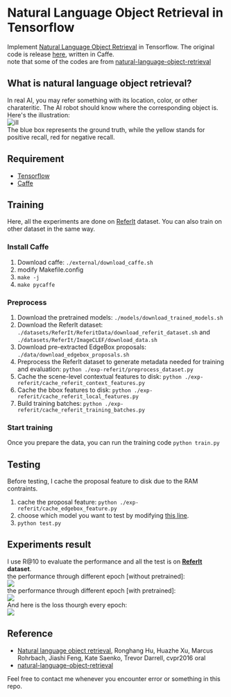 # Natural Language Object Retrieval in Tensorflow
Implement [Natural Language Object Retrieval](http://arxiv.org/abs/1511.04164) in Tensorflow. The original code is release [here](https://github.com/ronghanghu/natural-language-object-retrieval), written in Caffe.   
note that some of the codes are from [natural-language-object-retrieval](https://github.com/ronghanghu/natural-language-object-retrieval)

## What is natural language object retrieval?
In real AI, you may refer something with its location, color, or other charateritic. The AI robot should know where the corresponding object is. Here's the illustration:   
![ill](https://github.com/andrewliao11/Natural-Language-Object-Retrieval_tf/blob/master/img/illustration.png?raw=true)   
The blue box represents the ground truth, while the yellow stands for positive recall, red for negative recall.
   
   
## Requirement   
- [Tensorflow](https://github.com/tensorflow/tensorflow)
- [Caffe](https://github.com/BVLC/caffe)


## Training
Here, all the experiments are done on [ReferIt](http://tamaraberg.com/referitgame/) dataset. You can also train on other dataset in the same way.
### Install Caffe
1. Download caffe: ```./external/download_caffe.sh```
2. modify Makefile.config
3. ```make -j```
4. ```make pycaffe```

### Preprocess 
1. Download the pretrained models: ```./models/download_trained_models.sh```
2. Download the ReferIt dataset: ```./datasets/ReferIt/ReferitData/download_referit_dataset.sh``` and ```./datasets/ReferIt/ImageCLEF/download_data.sh```
3. Download pre-extracted EdgeBox proposals: ```./data/download_edgebox_proposals.sh```
4. Preprocess the ReferIt dataset to generate metadata needed for training and evaluation: ```python ./exp-referit/preprocess_dataset.py```
5. Cache the scene-level contextual features to disk: ```python ./exp-referit/cache_referit_context_features.py```
6. Cache the bbox features to disk: ```python ./exp-referit/cache_referit_local_features.py```
7. Build training batches: ```python ./exp-referit/cache_referit_training_batches.py```

### Start training
Once you prepare the data, you can run the training code ```python train.py```

## Testing
Before testing, I cache the proposal feature to disk due to the RAM contraints.   
1. cache the proposal feature: ```python ./exp-referit/cache_edgebox_feature.py```   
2. choose which model you want to test by modifying [this line](https://github.com/andrewliao11/Natural-Language-Object-Retrieval_tf/blob/master/test.py#L44).   
3. ```python test.py```   

## Experiments result
 I use R@10 to evaluate the performance and all the test is on **[ReferIt](http://tamaraberg.com/referitgame/) dataset**.   
the performance through different epoch [without pretrained]:   
![](https://github.com/andrewliao11/Natural-Language-Object-Retrieval_tf/blob/master/img/wo_pretrained.png?raw=true)   
the performance through different epoch [with pretrained]:    
![](https://github.com/andrewliao11/Natural-Language-Object-Retrieval_tf/blob/master/img/w_pretrained.png?raw=true)   
And here is the loss thourgh every epoch:   
![](https://github.com/andrewliao11/Natural-Language-Object-Retrieval_tf/blob/master/img/loss.png?raw=true)

## Reference
- [Natural language object retrieval](http://arxiv.org/abs/1511.04164), Ronghang Hu, Huazhe Xu, Marcus Rohrbach, Jiashi Feng, Kate Saenko, Trevor Darrell, cvpr2016 oral
- [natural-language-object-retrieval](https://github.com/ronghanghu/natural-language-object-retrieval)   

Feel free to contact me whenever you encounter error or something in this repo.
